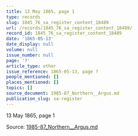 ```yaml
---
title: 13 May 1865, page 1
type: records
slug: 1845_76_sa_register_content_18489
url: /records/1845_76_sa_register_content_18489/
record_id: 1845_76_sa_register_content_18489
date: '1865-05-13'
date_display: null
volume: null
issue_number: null
page: '?'
article_type: other
issue_reference: 1865-05-13, page ?
people_mentioned: []
places_mentioned: []
topics: []
source_document: 1985-87_Northern__Argus.md
publication_slug: sa-register
---
```


13 May 1865, page 1

Source: [1985-87_Northern__Argus.md](/downloads/markdown/1985-87_Northern__Argus.md)
